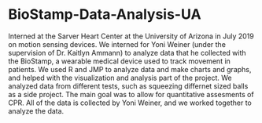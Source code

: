 # BioStamp-Data-Analysis-UA

Interned at the Sarver Heart Center at the University of Arizona in July 2019 on motion sensing devices. We interned for Yoni Weiner (under the supervision of Dr. Kaitlyn Ammann) to analyze data that he collected with the BioStamp, a wearable medical device used to track movement in patients. We used R and JMP to analyze data and make charts and graphs, and helped with the visualization and analysis part of the project. We analyzed data from different tests, such as squeezing differnet sized balls as a side project. The main goal was to allow for quantitative assesments of CPR. All of the data is collected by Yoni Weiner, and we worked together to analyze the data. 
